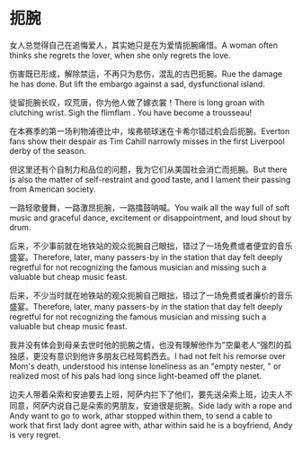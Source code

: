# 扼腕

<p><span class="chinese">女人总觉得自己在追悔爱人，其实她只是在为爱情扼腕痛惜。</span><span class="english">A woman often thinks she regrets the lover, when she only regrets the love.</span></p>

<p><span class="chinese">伤害既已形成，解除禁运，不再只为悲伤，混乱的古巴扼腕。</span><span class="english">Rue the damage he has done. But lift the embargo against a sad, dysfunctional island.</span></p>

<p><span class="chinese">徒留扼腕长叹，叹荒唐，你为他人做了嫁衣裳！</span><span class="english">There is long groan with clutching wrist. Sigh the flimflam . You have become a trousseau!</span></p>

<p><span class="chinese">在本赛季的第一场利物浦德比中，埃弗顿球迷在卡希尔错过机会后扼腕。</span><span class="english">Everton fans show their despair as Tim Cahill narrowly misses in the first Liverpool derby of the season.</span></p>

<p><span class="chinese">但这里还有个自制力和品位的问题，我为它们从美国社会消亡而扼腕。</span><span class="english">But there is also the matter of self-restraint and good taste, and I lament their passing from American society.</span></p>

<p><span class="chinese">一路轻歌曼舞，一路激昂扼腕，一路擂鼓呐喊。</span><span class="english">You walk all the way full of soft music and graceful dance, excitement or disappointment, and loud shout by drum.</span></p>

<p><span class="chinese">后来，不少事前就在地铁站的观众扼腕自己眼拙，错过了一场免费或者便宜的音乐盛宴。</span><span class="english">Therefore, later, many passers-by in the station that day felt deeply regretful for not recognizing the famous musician and missing such a valuable but cheap music feast.</span></p>

<p><span class="chinese">后来，不少当时就在地铁站的观众扼腕自己眼拙，错过了一场免费或者廉价的音乐盛宴。</span><span class="english">Therefore, later, many passers-by in the station that day felt deeply regretful for not recognizing the famous musician and missing such a valuable but cheap music feast.</span></p>

<p><span class="chinese">我并没有体会到母亲去世时他的扼腕之情，也没有理解他作为”空巢老人“强烈的孤独感，更没有意识到他许多朋友已经驾鹤西去。</span><span class="english">I had not felt his remorse over Mom's death, understood his intense loneliness as an "empty nester, " or realized most of his pals had long since light-beamed off the planet.</span></p>

<p><span class="chinese">边夫人带着朵索和安迪要去上班，阿萨内拦下了他们，要先送朵索上班，边夫人不同意，阿萨内说自己是朵索的男朋友，安迪很是扼腕。</span><span class="english">Side lady with a rope and Andy want to go to work, athar stopped within them, to send a cable to work that first lady dont agree with, athar within said he is a boyfriend, Andy is very regret.</span></p>

